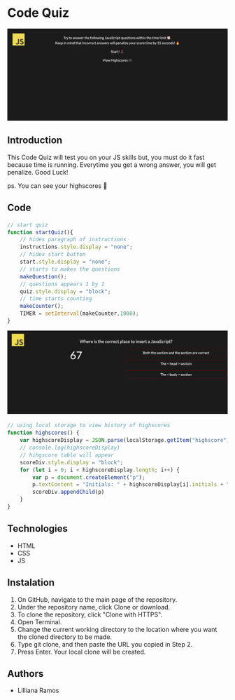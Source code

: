 #  Code Quiz
![picture](./assets/images/code_quiz.png)
## Introduction
This Code Quiz will test you on your JS skills but, you must do it fast because time is running. Everytime you get a wrong answer, you will get penalize. Good Luck!

ps. You can see your highscores 🌟

## Code 

```js
// start quiz
function startQuiz(){
    // hides paragraph of instructions
    instructions.style.display = "none";
    // hides start button
    start.style.display = "none";
    // starts to makes the questions
    makeQuestion();
    // questions appears 1 by 1 
    quiz.style.display = "block";
    // time starts counting
    makeCounter();
    TIMER = setInterval(makeCounter,1000); 
}
``` 
![picture](./assets/images/code_quiz_sc.png)

``` js
// using local storage to view history of highscores
function highscores() {
    var highscoreDisplay = JSON.parse(localStorage.getItem("highscore"));
    // console.log(highscoreDisplay)
    // hihgscore table will appear 
    scoreDiv.style.display = "block";
    for (let i = 0; i < highscoreDisplay.length; i++) {
        var p = document.createElement("p");
        p.textContent = "Initials: " + highscoreDisplay[i].initials + "  |  Highscore: " + highscoreDisplay[i].highscore
        scoreDiv.appendChild(p)
    }
}

```

## Technologies
* HTML
* CSS
* JS

## Instalation
1. On GitHub, navigate to the main page of the repository.
2. Under the repository name, click Clone or download.
3. To clone the repository, click "Clone with HTTPS".
4. Open Terminal.
5. Change the current working directory to the location where you want the cloned directory to be made.
6. Type git clone, and then paste the URL you copied in Step 2.
7. Press Enter. Your local clone will be created.

## Authors
* Lilliana Ramos

